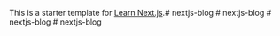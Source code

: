 This is a starter template for [Learn Next.js](https://nextjs.org/learn).#   n e x t j s - b l o g  
 #   n e x t j s - b l o g  
 #   n e x t j s - b l o g  
 #   n e x t j s - b l o g  
 